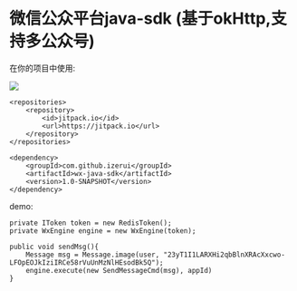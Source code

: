 # 微信公众平台java-sdk (基于okHttp,支持多公众号)

在你的项目中使用:

[![](https://jitpack.io/v/izerui/wx-java-sdk.svg)](https://jitpack.io/#izerui/wx-java-sdk)

```
<repositories>
    <repository>
        <id>jitpack.io</id>
        <url>https://jitpack.io</url>
    </repository>
</repositories>
```

```
<dependency>
    <groupId>com.github.izerui</groupId>
    <artifactId>wx-java-sdk</artifactId>
    <version>1.0-SNAPSHOT</version>
</dependency>
```

demo:
```
private IToken token = new RedisToken();
private WxEngine engine = new WxEngine(token);

public void sendMsg(){
    Message msg = Message.image(user, "23yT1I1LARXHi2qbBlnXRAcXxcwo-LFOpEOJkIziIRCe58rVuUnMzNlHEsodBk5Q");
    engine.execute(new SendMessageCmd(msg), appId)
}
```